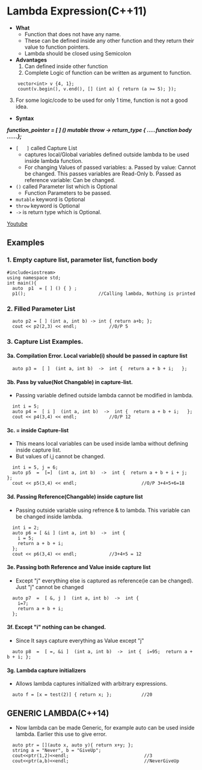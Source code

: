 # Lambda Expression(C++11)
- **What** 
  - Function that does not have any name. 
  - These can be defined inside any other function and they return their value to function pointers.
  - Lambda should be closed using Semicolon
- **Advantages**
  1. Can defined inside other function
  2. Complete Logic of function can be written as argument to function.
```  
    vector<int> v {4, 1};  
    count(v.begin(), v.end(), [] (int a) { return (a >= 5); });
```    
  3. For some logic/code to be used for only 1 time, function is not a good idea.
- **Syntax**

***function_pointer  = [ ] () mutable throw -> return_type { .....function body ......};***

- `[   ]` called Capture List
  - captures local/Global variables defined outside lambda to be used inside lambda function.
  - For changing Values of passed variables:
    a. Passed by value: Cannot be changed. This passes variables are Read-Only
    b. Passed as reference variable: Can be changed.
- `()` called Parameter list which is Optional
  - Function Parameters to be passed.
- `mutable` keyword is Optional
- `throw` keyword is Optional
- `->` is return type which is Optional.

[Youtube](https://www.youtube.com/watch?v=uk0Ytomv0wY)    

## Examples
### 1. Empty capture list, parameter list, function body
```
#include<iostream>
using namespace std;
int main(){
  auto  p1  = [ ] () { } ;
  p1();                           //Calling lambda, Nothing is printed
```  

### 2. Filled Parameter List
```  
  auto p2 = [ ] (int a, int b) -> int { return a+b; };
  cout << p2(2,3) << endl;            //O/P 5
```

### 3. Capture List Examples.
#### 3a. Compilation Error. Local variable(i) should be passed in capture list
```  
  auto p3 =  [ ]  (int a, int b)  ->  int {  return a + b + i;   };
```

#### 3b. Pass by value(Not Changable) in capture-list. 
- Passing variable defined outside lambda cannot be modified in lambda.
```
  int i = 5;
  auto p4 =  [ i ]  (int a, int b)  ->  int {  return a + b + i;   };
  cout << p4(3,4) << endl;            //O/P 12 
```  

#### 3c. = inside Capture-list
- This means local variables can be used inside lamba without defining inside capture list.
- But values of i,j cannot be changed.
```  
  int i = 5, j = 6;
  auto p5  =  [=]  (int a, int b)  ->  int {  return a + b + i + j;   };
  cout << p5(3,4) << endl;                        //O/P 3+4+5+6=18
```  

#### 3d. Passing Reference(Changable) inside capture list
- Passing outside variable using refrence & to lambda. This variable can be changed inside lambda.
```  
  int i = 2;
  auto p6 = [ &i ] (int a, int b)  ->  int {  
    i = 5;
    return a + b + i; 
  };
  cout << p6(3,4) << endl;            //3+4+5 = 12
```

#### 3e. Passing both Reference and Value inside capture list
- Except "j" everything else is captured as reference(ie can be changed). Just "j" cannot be changed
```  
  auto p7  =  [ &, j ]  (int a, int b)  ->  int {
    i=7;
    return a + b + i; 
  };
```  

#### 3f. Except "i" nothing can be changed.
- Since It says capture everything as Value except "j"
```  
  auto p8  =  [ =, &i ]  (int a, int b)  ->  int {  i=95;  return a + b + i; };
```

#### 3g. Lambda capture initializers
- Allows lambda captures initialized with arbitrary expressions.
```
  auto f = [x = test(2)] { return x; };           //20  
```  
          
## GENERIC LAMBDA(C++14)
- Now lambda can be made Generic, for example auto can be used inside lambda. Earlier this use to give error.
```
  auto ptr = [](auto x, auto y){ return x+y; };
  string a = "Never", b = "GiveUp";
  cout<<ptr(1,2)<<endl;                            //3
  cout<<ptr(a,b)<<endl;                            //NeverGiveUp   
```
